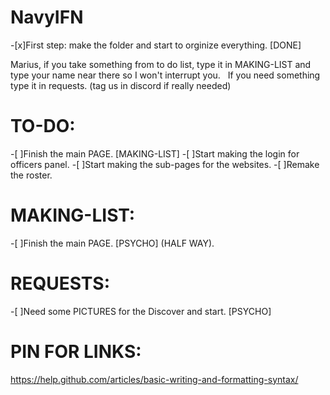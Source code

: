 # NavyIFN
-[x]First step: make the folder and start to orginize everything. [DONE]

Marius, if you take something from to do list, type it in MAKING-LIST and type your name near there so I won't interrupt you.&nbsp;&nbsp;
If you need something type it in requests. (tag us in discord if really needed)

# TO-DO:
-[ ]Finish the main PAGE. [MAKING-LIST]
-[ ]Start making the login for officers panel.
-[ ]Start making the sub-pages for the websites.
-[ ]Remake the roster.
# MAKING-LIST:
-[ ]Finish the main PAGE. [PSYCHO] (HALF WAY). 


# REQUESTS:
-[ ]Need some PICTURES for the Discover and start. [PSYCHO]

# PIN FOR LINKS:
https://help.github.com/articles/basic-writing-and-formatting-syntax/